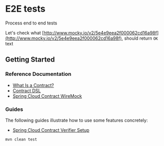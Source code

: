 # E2E tests

Process end to end tests

Let's check what [http://www.mocky.io/v2/5e4e9eea2f000062cd16a98f](http://www.mocky.io/v2/5e4e9eea2f000062cd16a98f), should return `OK` text

## Getting Started

### Reference Documentation

* [What Is a Contract?](https://cloud.spring.io/spring-cloud-contract/reference/html/getting-started.html#getting-started-what-is-a-contract)
* [Contract DSL](https://cloud.spring.io/spring-cloud-contract/reference/html/project-features.html#contract-dsl)
* [Spring Cloud Contract WireMock](https://cloud.spring.io/spring-cloud-contract/reference/html/project-features.html#features-wiremock)

### Guides
The following guides illustrate how to use some features concretely:

* [Spring Cloud Contract Verifier Setup](https://cloud.spring.io/spring-cloud-contract/spring-cloud-contract.html#_spring_cloud_contract_verifier_setup)

```
mvn clean test
```